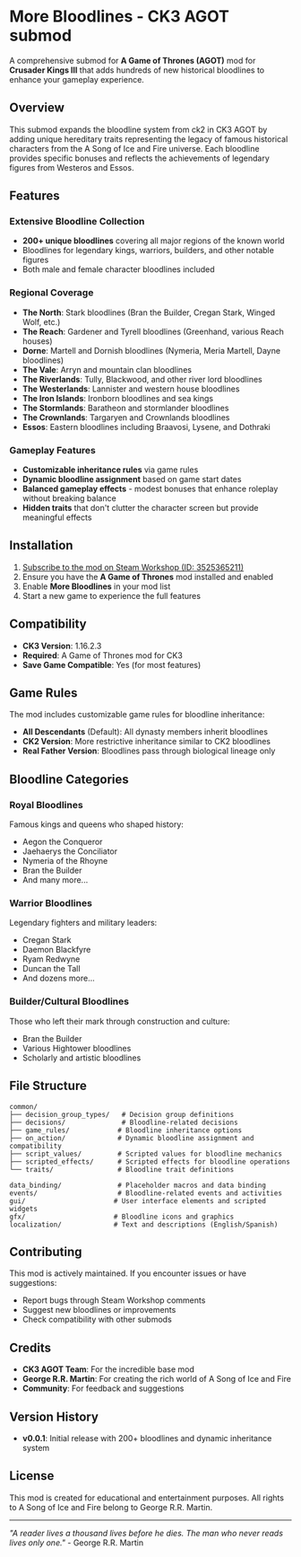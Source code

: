 # More Bloodlines - CK3 AGOT submod

A comprehensive submod for **A Game of Thrones (AGOT)** mod for **Crusader Kings III** that adds hundreds of new historical bloodlines to enhance your gameplay experience.

## Overview

This submod expands the bloodline system from ck2 in CK3 AGOT by adding unique hereditary traits representing the legacy of famous historical characters from the A Song of Ice and Fire universe. Each bloodline provides specific bonuses and reflects the achievements of legendary figures from Westeros and Essos.

## Features

### Extensive Bloodline Collection
- **200+ unique bloodlines** covering all major regions of the known world
- Bloodlines for legendary kings, warriors, builders, and other notable figures
- Both male and female character bloodlines included

### Regional Coverage
- **The North**: Stark bloodlines (Bran the Builder, Cregan Stark, Winged Wolf, etc.)
- **The Reach**: Gardener and Tyrell bloodlines (Greenhand, various Reach houses)
- **Dorne**: Martell and Dornish bloodlines (Nymeria, Meria Martell, Dayne bloodlines)
- **The Vale**: Arryn and mountain clan bloodlines
- **The Riverlands**: Tully, Blackwood, and other river lord bloodlines
- **The Westerlands**: Lannister and western house bloodlines
- **The Iron Islands**: Ironborn bloodlines and sea kings
- **The Stormlands**: Baratheon and stormlander bloodlines
- **The Crownlands**: Targaryen and Crownlands bloodlines
- **Essos**: Eastern bloodlines including Braavosi, Lysene, and Dothraki

### Gameplay Features
- **Customizable inheritance rules** via game rules
- **Dynamic bloodline assignment** based on game start dates
- **Balanced gameplay effects** - modest bonuses that enhance roleplay without breaking balance
- **Hidden traits** that don't clutter the character screen but provide meaningful effects

## Installation

1. [Subscribe to the mod on Steam Workshop (ID: 3525365211)](https://steamcommunity.com/sharedfiles/filedetails/?id=3525365211)
2. Ensure you have the **A Game of Thrones** mod installed and enabled
3. Enable **More Bloodlines** in your mod list
4. Start a new game to experience the full features

## Compatibility

- **CK3 Version**: 1.16.2.3
- **Required**: A Game of Thrones mod for CK3
- **Save Game Compatible**: Yes (for most features)

## Game Rules

The mod includes customizable game rules for bloodline inheritance:
- **All Descendants** (Default): All dynasty members inherit bloodlines
- **CK2 Version**: More restrictive inheritance similar to CK2 bloodlines
- **Real Father Version**: Bloodlines pass through biological lineage only

## Bloodline Categories

### Royal Bloodlines
Famous kings and queens who shaped history:
- Aegon the Conqueror
- Jaehaerys the Conciliator  
- Nymeria of the Rhoyne
- Bran the Builder
- And many more...

### Warrior Bloodlines
Legendary fighters and military leaders:
- Cregan Stark
- Daemon Blackfyre
- Ryam Redwyne
- Duncan the Tall
- And dozens more...

### Builder/Cultural Bloodlines
Those who left their mark through construction and culture:
- Bran the Builder
- Various Hightower bloodlines
- Scholarly and artistic bloodlines

## File Structure

```
common/
├── decision_group_types/   # Decision group definitions
├── decisions/              # Bloodline-related decisions
├── game_rules/            # Bloodline inheritance options
├── on_action/             # Dynamic bloodline assignment and compatibility
├── script_values/         # Scripted values for bloodline mechanics
├── scripted_effects/      # Scripted effects for bloodline operations
└── traits/                # Bloodline trait definitions

data_binding/              # Placeholder macros and data binding
events/                    # Bloodline-related events and activities
gui/                      # User interface elements and scripted widgets
gfx/                      # Bloodline icons and graphics
localization/             # Text and descriptions (English/Spanish)
```

## Contributing

This mod is actively maintained. If you encounter issues or have suggestions:
- Report bugs through Steam Workshop comments
- Suggest new bloodlines or improvements
- Check compatibility with other submods

## Credits

- **CK3 AGOT Team**: For the incredible base mod
- **George R.R. Martin**: For creating the rich world of A Song of Ice and Fire
- **Community**: For feedback and suggestions

## Version History

- **v0.0.1**: Initial release with 200+ bloodlines and dynamic inheritance system

## License

This mod is created for educational and entertainment purposes. All rights to A Song of Ice and Fire belong to George R.R. Martin.

---

*"A reader lives a thousand lives before he dies. The man who never reads lives only one."* - George R.R. Martin
